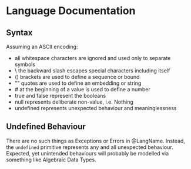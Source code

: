 # Language Documentation

## Syntax

Assuming an ASCII encoding:

- all whitespace characters are ignored and used only to separate symbols
- \ the backward slash escapes special characters including itself
- () brackets are used to define a sequence or bound
- "" quotes are used to define an embedding or string
- \# at the beginning of a value is used to define a number
- true and false represent the booleans
- null represents deliberate non-value, i.e. Nothing
- undefined represents unexpected behaviour and meaninglessness

## Undefined Behaviour

There are no such things as Exceptions or Errors in @LangName. Instead, the `undefined` primitive represents any and all unexpected behaviour. Expected, yet unintended behaviours will probably be modelled via something like Algebraic Data Types.
